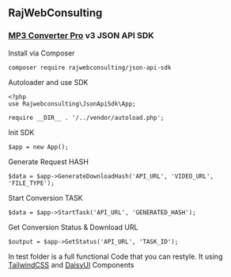 ## RajWebConsulting

### [MP3 Converter Pro](https://shop.rajwebconsulting.com/store/converter-scripts) v3 JSON API SDK

Install via Composer

```
composer require rajwebconsulting/json-api-sdk
```

Autoloader and use SDK
```
<?php
use Rajwebconsulting\JsonApiSdk\App;

require __DIR__ . '/../vendor/autoload.php';
```

Init SDK
```
$app = new App();
```

Generate Request HASH
```
$data = $app->GenerateDownloadHash('API_URL', 'VIDEO_URL', 'FILE_TYPE');
```

Start Conversion TASK
```
$data = $app->StartTask('API_URL', 'GENERATED_HASH');
```

Get Conversion Status & Download URL
```
$output = $app->GetStatus('API_URL', 'TASK_ID');
```

In test folder is a full functional Code that you can restyle.
It using [TailwindCSS](https://tailwindcss.com/) and [DaisyUI](https://daisyui.com/) Components
